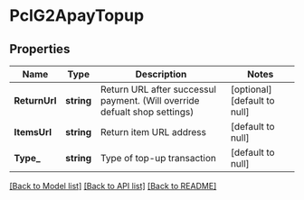 # PclG2ApayTopup

## Properties
Name | Type | Description | Notes
------------ | ------------- | ------------- | -------------
**ReturnUrl** | **string** | Return URL after successul payment. (Will override defualt shop settings) | [optional] [default to null]
**ItemsUrl** | **string** | Return item URL address | [default to null]
**Type_** | **string** | Type of top-up transaction | [default to null]

[[Back to Model list]](../README.md#documentation-for-models) [[Back to API list]](../README.md#documentation-for-api-endpoints) [[Back to README]](../README.md)


